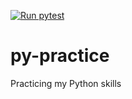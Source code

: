 [![Run pytest](https://github.com/hardisty/py-practice/actions/workflows/run-pytest.yaml/badge.svg)](https://github.com/hardisty/py-practice/actions/workflows/run-pytest.yaml)

# py-practice
Practicing my Python skills

